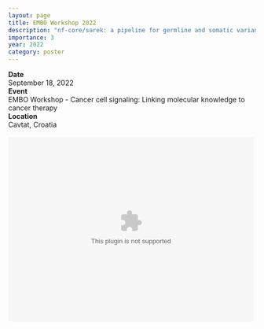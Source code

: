 ```yaml
---
layout: page
title: EMBO Workshop 2022
description: "nf-core/sarek: a pipeline for germline and somatic variant calling"
importance: 3
year: 2022
category: poster
---
```


<div class="row">
  <div class="col-md-1"></div>
  <div class="col-md-10">
    <div class="row">
      <div class="col-12 col-md-3 pub-row-heading"><b>Date</b></div>
      <div class="col-12 col-md-9">
        September 18, 2022
      </div>
    </div>
  </div>
  <div class="col-md-1"></div>
</div>
<div class="d-md-none space-below"></div>
<div class="row">
  <div class="col-md-1"></div>
  <div class="col-md-10">
    <div class="row">
      <div class="col-12 col-md-3 pub-row-heading"><b>Event</b></div>
      <div class="col-12 col-md-9">
        EMBO Workshop - Cancer cell signaling: Linking molecular knowledge to cancer therapy
       </div>
     </div>
   </div>
<div class="col-md-1"></div>
</div>
<div class="d-md-none space-below"></div>
<div class="row">
  <div class="col-md-1"></div>
  <div class="col-md-10">
    <div class="row">
      <div class="col-12 col-md-3 pub-row-heading"><b>Location</b></div>
      <div class="col-12 col-md-9">
         Cavtat, Croatia
      </div>
     </div>
   </div>
<div class="col-md-1"></div>
</div>
<div class="d-md-none space-below"></div>

<br>
    <embed src="https://github.com/nf-core/sarek/blob/ed1cc8499366dcefea216fe37e36c6189537d57b/docs/posters/EMBO_2022_FHanssen.pdf" width="500" height="375"
 type="assets/pdf">


<br>